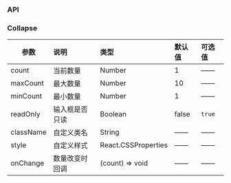 ### API
### Collapse

| 参数         |说明        |类型 |默认值 |可选值 |
| ------------ | :----------------|:------- | :----- | :----- |
| count         |当前数量 |Number |1 |—— |
| maxCount |最大数量 |Number|10 |—— |
| minCount |最小数量|Number |1 |—— |
| readOnly |输入框是否只读|Boolean |false|`true` |
| className      |自定义类名  |String |—— |—— |
| style      |自定义样式  |React.CSSProperties |—— |—— |
| onChange    | 数量改变时回调 |       (count) => void |—— |—— |
